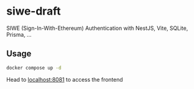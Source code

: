# siwe-draft

SIWE (Sign-In-With-Ethereum) Authentication with NestJS, Vite, SQLite, Prisma, ...

## Usage
```sh
docker compose up -d
```

Head to [localhost:8081](http://localhost:8081) to access the frontend
